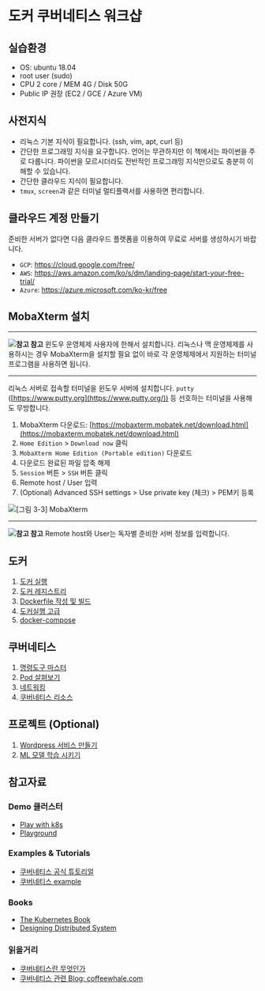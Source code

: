 # 도커 쿠버네티스 워크샵

## 실습환경

- OS: ubuntu 18.04
- root user (sudo)
- CPU 2 core / MEM 4G / Disk 50G
- Public IP 권장 (EC2 / GCE / Azure VM)

## 사전지식
- 리눅스 기본 지식이 필요합니다. (ssh, vim, apt, curl 등)
- 간단한 프로그래밍 지식을 요구합니다. 언어는 무관하지만 이 책에서는 파이썬을 주로 다룹니다. 파이썬을 모르시더라도 전반적인 프로그래밍 지식만으로도 충분히 이해할 수 있습니다.
- 간단한 클라우드 지식이 필요합니다.
- `tmux`, `screen`과 같은 터미널 멀티플랙서를 사용하면 편리합니다.

## 클라우드 계정 만들기

준비한 서버가 없다면 다음 클라우드 플랫폼을 이용하여 무료로 서버를 생성하시기 바랍니다.

- `GCP`: https://cloud.google.com/free/
- `AWS`: https://aws.amazon.com/ko/s/dm/landing-page/start-your-free-trial/
- `Azure`: https://azure.microsoft.com/ko-kr/free

## MobaXterm 설치

---

**![참고](info.png) 참고** 윈도우 운영체제 사용자에 한해서 설치합니다. 리눅스나 맥 운영체제를 사용하시는 경우 MobaXterm을 설치할 필요 없이 바로 각 운영체제에서 지원하는 터미널 프로그램을 사용하면 됩니다.

---

리눅스 서버로 접속할 터미널을 윈도우 서버에 설치합니다. `putty` ([https://www.putty.org](https://www.putty.org/)) 등 선호하는 터미널을 사용해도 무방합니다.

1. MobaXterm 다운로드: [https://mobaxterm.mobatek.net/download.html](https://mobaxterm.mobatek.net/download.html)
2. `Home Edition` > `Download now` 클릭
3. `MobaXterm Home Edition (Portable edition)` 다운로드
4. 다운로드 완료된 파일 압축 해제
5. `Session` 버튼 > `SSH` 버튼 클릭
6. Remote host / User 입력
7. (Optional) Advanced SSH settings > Use private key (체크) > PEM키 등록

![[그림 3-3] MobaXterm](https://github.com/hongkunyoo/handson-k8s/raw/master/03-install/03-03.png)

---

**![참고](info.png) 참고** Remote host와 User는 독자별 준비한 서버 정보를 입력합니다.


## 도커

1. [도커 실행](docker/01.md)
2. [도커 레지스트리](docker/02.md)
3. [Dockerfile 작성 및 빌드](docker/03.md)
4. [도커실행 고급](docker/04.md)
5. [docker-compose](docker/05.md)

## 쿠버네티스

1. [명령도구 마스터](k8s/01.md)
2. [Pod 살펴보기](k8s/02.md)
3. [네트워킹](k8s/03.md)
4. [쿠버네티스 리소스](k8s/04.md)

## 프로젝트 (Optional)

1. [Wordpress 서비스 만들기](project/01.md)
2. [ML 모델 학습 시키기](project/02.md)

## 참고자료

### Demo 클러스터
- [Play with k8s](https://labs.play-with-k8s.com/)
- [Playground](https://www.katacoda.com/courses/kubernetes/playground)

### Examples & Tutorials
- [쿠버네티스 공식 튜토리얼](https://kubernetes.io/docs/tutorials/)
- [쿠버네티스 example](https://kubernetesbyexample.com/)

### Books
- [The Kubernetes Book](https://www.amazon.com/Kubernetes-Book-Version-January-2018-ebook/dp/B072TS9ZQZ/ref=sr_1_3?ie=UTF8&qid=1528625195&sr=8-3&keywords=kubernetes&dpID=41SyKBO3UcL&preST=_SX342_QL70_&dpSrc=srch)
- [Designing Distributed System](https://azure.microsoft.com/en-us/resources/designing-distributed-systems/en-us/)

### 읽을거리
- [쿠버네티스란 무엇인가](https://subicura.com/2019/05/19/kubernetes-basic-1.html)
- [쿠버네티스 관련 Blog: coffeewhale.com](https://coffeewhale.com)